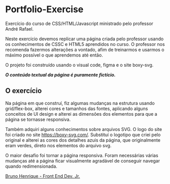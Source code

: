 # Portfolio-Exercise

Exercício do curso de CSS/HTML/Javascript ministrado pelo professor André Rafael. 

Neste exercício devemos replicar uma página criada pelo professor usando os conhecimentos de CSSC e HTML5 aprendidos no curso. O professor nos recomenda fazermos alterações a vontado, afim de treinarmos e usarmos o máximo possível o que aprendemos até então.

O projeto foi construído usando o visual code, figma e o site boxy-svg.

 ***O conteúdo textual da página é puramente fictício.*** 

## O exercício

Na página em que construí, fiz algumas mudanças na estrutura usando grid/flex-box, alterei cores e tamanhos das fontes, aplicando alguns conceitos de UI design e alterei as dimensões dos elementos para que a página se tornasse responsiva.

Também adquiri alguns conhecimentos sobre arquivos SVG. O logo do site foi criado no site https://boxy-svg.com/. Substituí o logotipo que criei pelo original e alterei as cores dos detalhes azuis da página, que originalmente eram verdes, direto nos elementos do arquivo svg.

O maior desafio foi tornar a página responsiva. Foram necessárias várias mudanças até a página ficar visualmente agradável de conseguir navegar quando redimensionada.


[Bruno Henrique - Front End Dev. Jr.](https://bubru.github.io/Portfolio-Exercise/)
